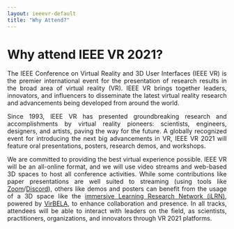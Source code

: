 ```yaml
---
layout: ieeevr-default
title: "Why Attend?"
---
```


<div>
    <h1>Why attend IEEE VR 2021?</h1>
    <p align="justify">
        The IEEE Conference on Virtual Reality and 3D User Interfaces (IEEE VR) is the premier international event for the presentation of research results in the broad area of virtual reality (VR). IEEE VR brings together leaders, innovators, and influencers to disseminate the latest virtual reality research and advancements being developed from around the world.
    </p>
    <p align="justify">
        Since 1993, IEEE VR has presented groundbreaking research and accomplishments by virtual reality pioneers: scientists, engineers, designers, and artists, paving the way for the future. A globally recognized event for introducing the next big advancements in VR, IEEE VR 2021 will feature oral presentations, posters, research demos, and workshops.
    </p>
    <p align="justify">
        We are committed to providing the best virtual experience possible. IEEE VR will be an all-online format, and we will use video streams and web-based 3D spaces to host all conference activities. While some contributions like paper presentations are well suited to streaming (using tools like <a href="https://zoom.us" target="_blank">Zoom</a>/<a href="https://discord.com">Discord</a>), others like demos and posters can benefit from the usage of a 3D space like the <a href="https://immersivelrn.org/ilrn-virtual-campus/" target="_blank">immersive Learning Research Network (iLRN)</a>, powered by <a href="https://www.virbela.com/" target="_blank">VirBELA</a>, to enhance collaboration and presence. In all tracks, attendees will be able to interact with leaders on the field, as scientists, practitioners, organizations, and innovators through VR 2021 platforms.
    </p>
</div>